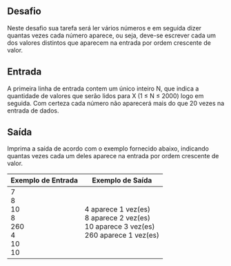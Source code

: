 ## Desafio

Neste desafio sua tarefa será ler vários números e em seguida dizer quantas vezes cada número aparece, ou seja, 
deve-se escrever cada um dos valores distintos que aparecem na entrada por ordem crescente de valor.

## Entrada

A primeira linha de entrada contem um único inteiro N, que indica a quantidade de valores que serão lidos para X (1 ≤ N ≤ 2000)
 logo em seguida. Com certeza cada número não aparecerá mais do que 20 vezes na entrada de dados.

## Saída

Imprima a saída de acordo com o exemplo fornecido abaixo, 
indicando quantas vezes cada um deles aparece na entrada por ordem crescente de valor.

| Exemplo de Entrada | Exemplo de Saída|
| ---|--- |
| 7<br />8<br />10<br />8<br />260<br />4<br />10<br />10 | 4 aparece 1 vez(es)<br />8 aparece 2 vez(es)<br />10 aparece 3 vez(es)<br />260 aparece 1 vez(es) |


